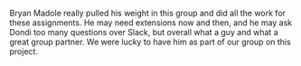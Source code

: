 Bryan Madole really pulled his weight in this group and did all the work for these assignments. He may need extensions now and then, and he may ask Dondi too many questions over Slack, but overall what a guy and what a great group partner. We were lucky to have him as part of our group on this project.
